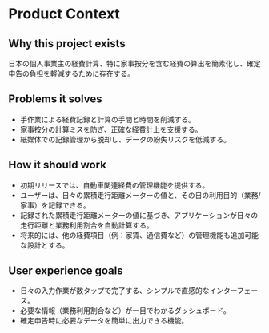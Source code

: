 # Product Context

## Why this project exists
日本の個人事業主の経費計算、特に家事按分を含む経費の算出を簡素化し、確定申告の負担を軽減するために存在する。

## Problems it solves
- 手作業による経費記録と計算の手間と時間を削減する。
- 家事按分の計算ミスを防ぎ、正確な経費計上を支援する。
- 紙媒体での記録管理から脱却し、データの紛失リスクを低減する。

## How it should work
- 初期リリースでは、自動車関連経費の管理機能を提供する。
- ユーザーは、日々の累積走行距離メーターの値と、その日の利用目的（業務/家事）を記録できる。
- 記録された累積走行距離メーターの値に基づき、アプリケーションが日々の走行距離と業務利用割合を自動計算する。
- 将来的には、他の経費項目（例：家賃、通信費など）の管理機能も追加可能な設計とする。

## User experience goals
- 日々の入力作業が数タップで完了する、シンプルで直感的なインターフェース。
- 必要な情報（業務利用割合など）が一目でわかるダッシュボード。
- 確定申告時に必要なデータを簡単に出力できる機能。
